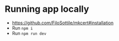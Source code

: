 # Running app locally
- https://github.com/FiloSottile/mkcert#installation
- Run `npm i`
- Run `npm run dev`
